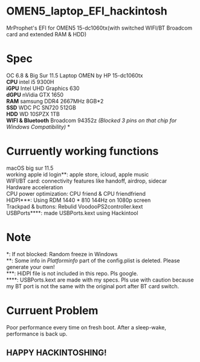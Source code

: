 # OMEN5_laptop_EFI_hackintosh

MrProphet's EFI for OMEN5 15-dc1060tx(with switched WIFI/BT Broadcom card and extended RAM &amp; HDD)  

# Spec

OC 6.8 & Big Sur 11.5
Laptop OMEN by HP  15-dc1060tx  
**CPU**  intel i5 9300H  
**iGPU** Intel UHD Graphics 630  
**dGPU** nVidia GTX 1650  
**RAM** samsung DDR4 2667MHz 8GB*2  
**SSD** WDC PC SN720 512GB  
**HDD** WD 10SPZX 1TB  
**WIFI & Bluetooth** Broadcom 94352z *(Blocked 3 pins on that chip for Windows Compatibility)* *  

# Curruently working functions

macOS big sur 11.5  
working apple id login*\*: apple store, icloud, apple music  
WIFI/BT card: connectivity features like handoff, airdrop, sidecar  
Hardware acceleration  
CPU power optimization: CPU friend &amp; CPU friendfriend  
HiDPI**\*: Using RDM 1440 * 810 144Hz on 1080p screen  
Trackpad &amp; buttons: Rebulid VoodooPS2controller.kext  
USBPorts**\*\*: made USBPorts.kext using Hackintool

# Note

*: If not blocked: Random freeze in Windows  
**: Some info in _Platforminfo_ part of the config.plist is deleted. Please generate your own!  
***: HiDPI file is not included in this repo. Pls google.  
****: USBPorts.kext are made with my specs. Pls use with caution because my BT port is not the same with the original port after BT card switch.

# Curruent Problem

Poor performance every time on fresh boot. After a sleep-wake, performance is back up.

## HAPPY HACKINTOSHING!
